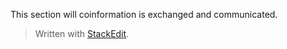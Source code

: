 
This section will coinformation is exchanged and communicated. 

> Written with [StackEdit](https://stackedit.io/).
<!--stackedit_data:
eyJoaXN0b3J5IjpbMjU3OTA3MDYwLC0xNzIxNTc0Nzg4LDczMD
k5ODExNl19
-->